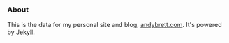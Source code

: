 ### About

This is the data for my personal site and blog, [andybrett.com](http://andybrett.com). It's powered by [Jekyll](https://github.com/mojombo/jekyll).
